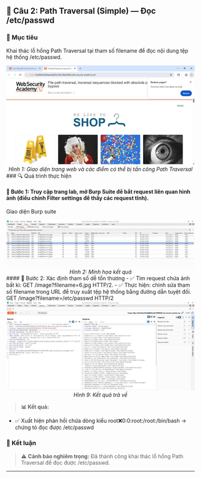 ## 🔐 Câu 2: Path Traversal (Simple) — Đọc /etc/passwd
### 🎯 Mục tiêu
Khai thác lỗ hổng Path Traversal tại tham số filename để đọc nội dung tệp hệ thống /etc/passwd.
<div align="center">
  <img src="img/anh6.jpg" alt="Giao diện trang web - Điểm tấn công path traversal" width="600">
  <br>
  <em>Hình 1: Giao diện trang web và các điểm có thể bị tấn công Path Traversal</em>
</div>
### 🔍 Quá trình thực hiện

#### 🔸 Bước 1: Truy cập trang lab, mở Burp Suite để bắt request liên quan hình ảnh (điều chỉnh Filter settings để thấy các request tĩnh).
Giao diện Burp suite
<div align="center">
  <img src="img/anh7.jpg" alt="Minh họa" width="600">
  <br>
  <em>Hình 2: Minh họa kết quả</em>
</div>
#### 🔸 Bước 2: Xác định tham số dễ tổn thương
- ✅ Tìm request chứa ảnh bất kì: GET /image?filename=6.jpg HTTP/2.
- ✅ Thực hiện: chỉnh sửa tham số filename trong URL để truy xuất tệp hệ thống bằng đường dẫn tuyệt đối.
GET /image?filename=/etc/passwd HTTP/2
<div align="center">
  <img src="img/anh5.jpg" alt="Minh họa" width="600">
  <br>
  <em>Hình 9: Kết quả trả về</em>
</div>

> **📊 Kết quả:**
- ✅ Xuất hiện phản hồi chứa dòng kiểu root:x:0:0:root:/root:/bin/bash → chứng tỏ đọc được /etc/passwd

### 🎯 Kết luận
> ⚠️ **Cảnh báo nghiêm trọng:** Đã thành công khai thác lỗ hổng Path Traversal để đọc được /etc/passwd.

---


